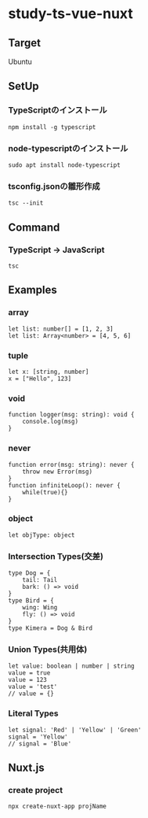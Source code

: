 # study-ts-vue-nuxt

## Target
Ubuntu

## SetUp

### TypeScriptのインストール
```
npm install -g typescript
```

### node-typescriptのインストール
```
sudo apt install node-typescript
```

### tsconfig.jsonの雛形作成
```
tsc --init
```

## Command

### TypeScript -> JavaScript
```
tsc
```

## Examples

### array
```
let list: number[] = [1, 2, 3]
let list: Array<number> = [4, 5, 6]
```

### tuple
```
let x: [string, number]
x = ["Hello", 123]
```

### void
```
function logger(msg: string): void {
    console.log(msg)
}
```

### never
```
function error(msg: string): never {
    throw new Error(msg)
}
function infiniteLoop(): never {
    while(true){}
}
```

### object
```
let objType: object
```

### Intersection Types(交差)
```
type Dog = {
    tail: Tail
    bark: () => void
}
type Bird = {
    wing: Wing
    fly: () => void
}
type Kimera = Dog & Bird
```

### Union Types(共用体)
```
let value: boolean | number | string
value = true
value = 123
value = 'test'
// value = {}
```

### Literal Types
```
let signal: 'Red' | 'Yellow' | 'Green'
signal = 'Yellow'
// signal = 'Blue'
```

## Nuxt.js

### create project
```
npx create-nuxt-app projName
```


